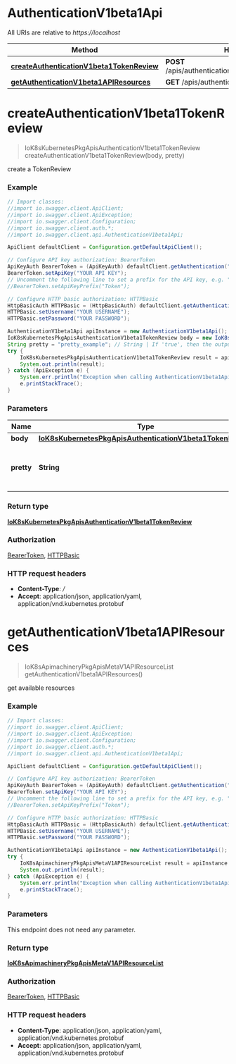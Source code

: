# AuthenticationV1beta1Api

All URIs are relative to *https://localhost*

Method | HTTP request | Description
------------- | ------------- | -------------
[**createAuthenticationV1beta1TokenReview**](AuthenticationV1beta1Api.md#createAuthenticationV1beta1TokenReview) | **POST** /apis/authentication.k8s.io/v1beta1/tokenreviews | 
[**getAuthenticationV1beta1APIResources**](AuthenticationV1beta1Api.md#getAuthenticationV1beta1APIResources) | **GET** /apis/authentication.k8s.io/v1beta1/ | 


<a name="createAuthenticationV1beta1TokenReview"></a>
# **createAuthenticationV1beta1TokenReview**
> IoK8sKubernetesPkgApisAuthenticationV1beta1TokenReview createAuthenticationV1beta1TokenReview(body, pretty)



create a TokenReview

### Example
```java
// Import classes:
//import io.swagger.client.ApiClient;
//import io.swagger.client.ApiException;
//import io.swagger.client.Configuration;
//import io.swagger.client.auth.*;
//import io.swagger.client.api.AuthenticationV1beta1Api;

ApiClient defaultClient = Configuration.getDefaultApiClient();

// Configure API key authorization: BearerToken
ApiKeyAuth BearerToken = (ApiKeyAuth) defaultClient.getAuthentication("BearerToken");
BearerToken.setApiKey("YOUR API KEY");
// Uncomment the following line to set a prefix for the API key, e.g. "Token" (defaults to null)
//BearerToken.setApiKeyPrefix("Token");

// Configure HTTP basic authorization: HTTPBasic
HttpBasicAuth HTTPBasic = (HttpBasicAuth) defaultClient.getAuthentication("HTTPBasic");
HTTPBasic.setUsername("YOUR USERNAME");
HTTPBasic.setPassword("YOUR PASSWORD");

AuthenticationV1beta1Api apiInstance = new AuthenticationV1beta1Api();
IoK8sKubernetesPkgApisAuthenticationV1beta1TokenReview body = new IoK8sKubernetesPkgApisAuthenticationV1beta1TokenReview(); // IoK8sKubernetesPkgApisAuthenticationV1beta1TokenReview | 
String pretty = "pretty_example"; // String | If 'true', then the output is pretty printed.
try {
    IoK8sKubernetesPkgApisAuthenticationV1beta1TokenReview result = apiInstance.createAuthenticationV1beta1TokenReview(body, pretty);
    System.out.println(result);
} catch (ApiException e) {
    System.err.println("Exception when calling AuthenticationV1beta1Api#createAuthenticationV1beta1TokenReview");
    e.printStackTrace();
}
```

### Parameters

Name | Type | Description  | Notes
------------- | ------------- | ------------- | -------------
 **body** | [**IoK8sKubernetesPkgApisAuthenticationV1beta1TokenReview**](IoK8sKubernetesPkgApisAuthenticationV1beta1TokenReview.md)|  |
 **pretty** | **String**| If &#39;true&#39;, then the output is pretty printed. | [optional]

### Return type

[**IoK8sKubernetesPkgApisAuthenticationV1beta1TokenReview**](IoK8sKubernetesPkgApisAuthenticationV1beta1TokenReview.md)

### Authorization

[BearerToken](../README.md#BearerToken), [HTTPBasic](../README.md#HTTPBasic)

### HTTP request headers

 - **Content-Type**: */*
 - **Accept**: application/json, application/yaml, application/vnd.kubernetes.protobuf

<a name="getAuthenticationV1beta1APIResources"></a>
# **getAuthenticationV1beta1APIResources**
> IoK8sApimachineryPkgApisMetaV1APIResourceList getAuthenticationV1beta1APIResources()



get available resources

### Example
```java
// Import classes:
//import io.swagger.client.ApiClient;
//import io.swagger.client.ApiException;
//import io.swagger.client.Configuration;
//import io.swagger.client.auth.*;
//import io.swagger.client.api.AuthenticationV1beta1Api;

ApiClient defaultClient = Configuration.getDefaultApiClient();

// Configure API key authorization: BearerToken
ApiKeyAuth BearerToken = (ApiKeyAuth) defaultClient.getAuthentication("BearerToken");
BearerToken.setApiKey("YOUR API KEY");
// Uncomment the following line to set a prefix for the API key, e.g. "Token" (defaults to null)
//BearerToken.setApiKeyPrefix("Token");

// Configure HTTP basic authorization: HTTPBasic
HttpBasicAuth HTTPBasic = (HttpBasicAuth) defaultClient.getAuthentication("HTTPBasic");
HTTPBasic.setUsername("YOUR USERNAME");
HTTPBasic.setPassword("YOUR PASSWORD");

AuthenticationV1beta1Api apiInstance = new AuthenticationV1beta1Api();
try {
    IoK8sApimachineryPkgApisMetaV1APIResourceList result = apiInstance.getAuthenticationV1beta1APIResources();
    System.out.println(result);
} catch (ApiException e) {
    System.err.println("Exception when calling AuthenticationV1beta1Api#getAuthenticationV1beta1APIResources");
    e.printStackTrace();
}
```

### Parameters
This endpoint does not need any parameter.

### Return type

[**IoK8sApimachineryPkgApisMetaV1APIResourceList**](IoK8sApimachineryPkgApisMetaV1APIResourceList.md)

### Authorization

[BearerToken](../README.md#BearerToken), [HTTPBasic](../README.md#HTTPBasic)

### HTTP request headers

 - **Content-Type**: application/json, application/yaml, application/vnd.kubernetes.protobuf
 - **Accept**: application/json, application/yaml, application/vnd.kubernetes.protobuf

